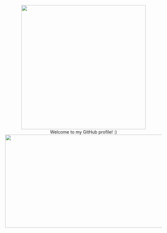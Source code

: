  <div id="header" align="center">
  <img src="https://media2.giphy.com/media/XD9o33QG9BoMis7iM4/giphy.gif?cid=ecf05e473fwmyjyhfye8ak9digklalxd5al9q1h8hzdiyme3&rid=giphy.gif&ct=g" width="400"/>
</div>

<div id="header" align="center">
Welcome to my GitHub profile! :)
</div>


<div align="center">
  <img src="https://media.giphy.com/media/dWesBcTLavkZuG35MI/giphy.gif" width="600" height="300"/>
</div>
